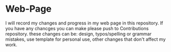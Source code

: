 # Web-Page
I will record my changes and progress in my web page in this repository.
If you have any chancges you can make please push to Contributions repository.
  these changes can be:
    design,
    typos/spelling or grammar mistakes,
    use template for personal use,
    other changes that don't affect my work.
